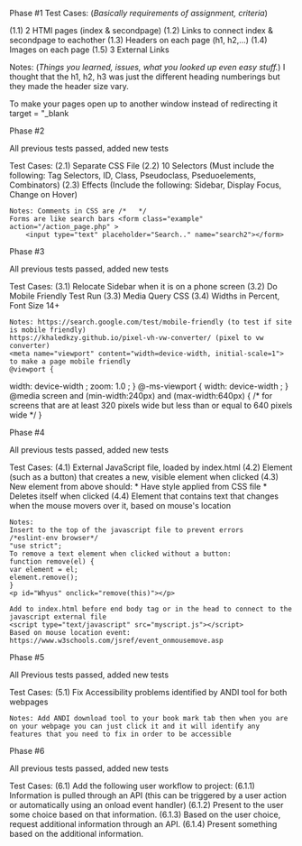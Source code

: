 Phase #1
  Test Cases: (*Basically requirements of assignment, criteria*)
  
  (1.1) 2 HTMl pages (index & secondpage)
  (1.2) Links to connect index & secondpage to eachother
  (1.3) Headers on each page (h1, h2,...)
  (1.4) Images on each page
  (1.5) 3 External Links
  
  Notes: (*Things you learned, issues, what you looked up even easy stuff.*)
    I thought that the h1, h2, h3 was just the different heading numberings but they made the header size vary. 
    
To make your pages open up to another window instead of redirecting it target = "_blank 


Phase #2
 
 All previous tests passed, added new tests

Test Cases:
    (2.1) Separate CSS File
    (2.2) 10 Selectors (Must include the following: Tag Selectors, ID, Class, Pseudoclass, Pseduoelements, Combinators)
    (2.3) Effects (Include the following: Sidebar, Display Focus, Change on Hover)
    
    Notes: Comments in CSS are /*   */
    Forms are like search bars <form class="example" action="/action_page.php" >
        <input type="text" placeholder="Search.." name="search2"></form>


Phase #3

All previous tests passed, added new tests

Test Cases:
    (3.1) Relocate Sidebar when it is on a phone screen
    (3.2) Do Mobile Friendly Test Run
    (3.3) Media Query CSS
    (3.4) Widths in Percent, Font Size 14+
    
    Notes: https://search.google.com/test/mobile-friendly (to test if site is mobile friendly)
    https://khaledkzy.github.io/pixel-vh-vw-converter/ (pixel to vw converter)
    <meta name="viewport" content="width=device-width, initial-scale=1"> to make a page mobile friendly
    @viewport {
  width: device-width ;
  zoom: 1.0 ;
}
@-ms-viewport {
  width: device-width ;
}
@media screen and (min-width:240px) and (max-width:640px) {
  /* for screens that are at least 320 pixels wide but less than or equal to 640 pixels wide */
}

Phase #4

All previous tests passed, added new tests

Test Cases:
    (4.1) External JavaScript file, loaded by index.html
    (4.2) Element (such as a button) that creates a new, visible element when clicked
    (4.3) New element from above should:
            * Have style applied from CSS file
            * Deletes itself when clicked 
    (4.4) Element that contains text that changes when the mouse movers over it, based on mouse's location
    
    Notes:
    Insert to the top of the javascript file to prevent errors 
    /*eslint-env browser*/
    "use strict";
    To remove a text element when clicked without a button:
    function remove(el) {
    var element = el;
    element.remove();
    }
    <p id="Whyus" onclick="remove(this)"></p>
    
    Add to index.html before end body tag or in the head to connect to the javascript external file
    <script type="text/javascript" src="myscript.js"></script>
    Based on mouse location event: https://www.w3schools.com/jsref/event_onmousemove.asp

Phase #5

All Previous tests passed, added new tests

Test Cases:
    (5.1) Fix Accessibility problems identified by ANDI tool for both webpages
    
    Notes: Add ANDI download tool to your book mark tab then when you are on your webpage you can just click it and it will identify any features that you need to fix in order to be accessible
    
    
Phase #6

All previous tests passed, added new tests

Test Cases:
    (6.1) Add the following user workflow to project:
        (6.1.1) Information is pulled through an API (this can be triggered by a user action or automatically using an onload event handler)
        (6.1.2) Present to the user some choice based on that information.
        (6.1.3) Based on the user choice, request additional information through an API.
        (6.1.4) Present something based on the additional information.

